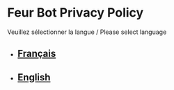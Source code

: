 # Feur Bot Privacy Policy
Veuillez sélectionner la langue / Please select language
- ## [Français](français.md)
- ## [English](english.md)
